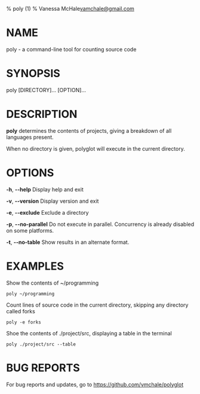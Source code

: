 % poly (1)
% Vanessa McHale<vamchale@gmail.com>

# NAME

poly - a command-line tool for counting source code

# SYNOPSIS

  poly [DIRECTORY]... [OPTION]...

# DESCRIPTION

**poly** determines the contents of projects, giving a breakdown of all
languages present.

When no directory is given, polyglot will execute in the current directory.

# OPTIONS

**-h**, **-\-help** Display help and exit

**-v**, **-\-version** Display version and exit

**-e**, **-\-exclude** Exclude a directory

**-p**, **-\-no-parallel** Do not execute in parallel. Concurrency is already
disabled on some platforms.

**-t**, **-\-no-table** Show results in an alternate format.

# EXAMPLES

Show the contents of ~/programming

```
poly ~/programming
```

Count lines of source code in the current directory, skipping any directory called forks

```
poly -e forks
```

Shoe the contents of ./project/src, displaying a table in the terminal

```
poly ./project/src --table
```

# BUG REPORTS

For bug reports and updates, go to https://github.com/vmchale/polyglot
